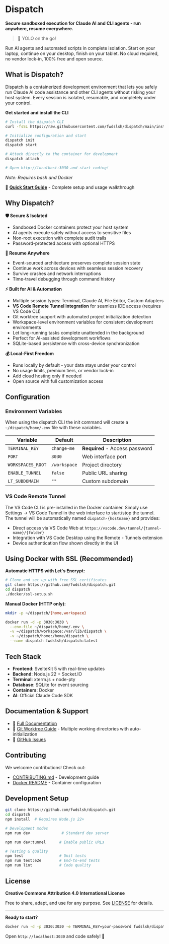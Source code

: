 # Dispatch

**Secure sandboxed execution for Claude AI and CLI agents - run anywhere, resume everywhere.**

> 🚀 YOLO on the go!

Run AI agents and automated scripts in complete isolation. Start on your laptop, continue on your desktop, finish on your tablet. No cloud required, no vendor lock-in, 100% free and open source.

## What is Dispatch?

Dispatch is a containerized development environment that lets you safely run Claude AI code assistance and other CLI agents without risking your host system. Every session is isolated, resumable, and completely under your control.

**Get started and install the CLI**

```bash
# Install the dispatch CLI
curl -fsSL https://raw.githubusercontent.com/fwdslsh/dispatch/main/install.sh | bash

# Initialize configuration and start
dispatch init
dispatch start

# Attach directly to the container for development
dispatch attach

# Open http://localhost:3030 and start coding!
```

_Note: Requires bash and Docker_

📖 **[Quick Start Guide](QUICKSTART.md)** - Complete setup and usage walkthrough

## Why Dispatch?

**🛡️ Secure & Isolated**

- Sandboxed Docker containers protect your host system
- AI agents execute safely without access to sensitive files
- Non-root execution with complete audit trails
- Password-protected access with optional HTTPS

**🔄 Resume Anywhere**

- Event-sourced architecture preserves complete session state
- Continue work across devices with seamless session recovery
- Survive crashes and network interruptions
- Time-travel debugging through command history

**⚡ Built for AI & Automation**

- Multiple session types: Terminal, Claude AI, File Editor, Custom Adapters
- **VS Code Remote Tunnel integration** for seamless IDE access (requires VS Code CLI)
- Git worktree support with automated project initialization detection
- Workspace-level environment variables for consistent development environments
- Let long-running tasks complete unattended in the background
- Perfect for AI-assisted development workflows
- SQLite-based persistence with cross-device synchronization

**💰 Local-First Freedom**

- Runs locally by default - your data stays under your control
- No usage limits, premium tiers, or vendor lock-in
- Add cloud hosting only if needed
- Open source with full customization access

## Configuration

### Environment Variables

When using the dispatch CLI the init command will create a `~/dispatch/home/.env` file with these variables.

| Variable          | Default      | Description                    |
| ----------------- | ------------ | ------------------------------ |
| `TERMINAL_KEY`    | `change-me`  | **Required** - Access password |
| `PORT`            | `3030`       | Web interface port             |
| `WORKSPACES_ROOT` | `/workspace` | Project directory              |
| `ENABLE_TUNNEL`   | `false`      | Public URL sharing             |
| `LT_SUBDOMAIN`    | `""`         | Custom subdomain               |

### VS Code Remote Tunnel

The VS Code CLI is pre-installed in the Docker container. Simply use Settings → VS Code Tunnel in the web interface to start/stop the tunnel. The tunnel will be automatically named `dispatch-{hostname}` and provides:

- Direct access via VS Code Web at `https://vscode.dev/tunnel/{tunnel-name}/{folder}`
- Integration with VS Code Desktop using the Remote - Tunnels extension
- Device authentication flow shown directly in the UI

## Using Docker with SSL (Recommended)

**Automatic HTTPS with Let's Encrypt:**

```bash
# Clone and set up with free SSL certificates
git clone https://github.com/fwdslsh/dispatch.git
cd dispatch
./docker/ssl-setup.sh
```

**Manual Docker (HTTP only):**

```bash
mkdir -p ~/dispatch/{home,workspace}

docker run -d -p 3030:3030 \
  --env-file ~/dispatch/home/.env \
  -v ~/dispatch/workspace:/var/lib/dispatch \
  -v ~/dispatch/home:/home/dispatch \
  --name dispatch fwdslsh/dispatch:latest
```

## Tech Stack

- **Frontend**: SvelteKit 5 with real-time updates
- **Backend**: Node.js 22 + Socket.IO
- **Terminal**: xterm.js + node-pty
- **Database**: SQLite for event sourcing
- **Containers**: Docker
- **AI**: Official Claude Code SDK

## Documentation & Support

- 📖 [Full Documentation](https://github.com/fwdslsh/dispatch/tree/main/docs)
- 🌿 [Git Worktree Guide](docs/GIT_WORKTREE.md) - Multiple working directories with auto-initialization
- 🐛 [GitHub Issues](https://github.com/fwdslsh/dispatch/issues)

## Contributing

We welcome contributions! Check out:

- [CONTRIBUTING.md](CONTRIBUTING.md) - Development guide
- [Docker README](docker/README.md) - Container configuration

## Development Setup

```bash
git clone https://github.com/fwdslsh/dispatch.git
cd dispatch
npm install  # Requires Node.js 22+

# Development modes
npm run dev              # Standard dev server

npm run dev:tunnel      # Enable public URLs

# Testing & quality
npm test                # Unit tests
npm run test:e2e        # End-to-end tests
npm run lint            # Code quality
```

## License

**Creative Commons Attribution 4.0 International License**

Free to share, adapt, and use for any purpose. See [LICENSE](LICENSE) for details.

---

**Ready to start?**

```bash
docker run -d -p 3030:3030 -e TERMINAL_KEY=your-password fwdslsh/dispatch:latest
```

Open `http://localhost:3030` and code safely! 🚀
